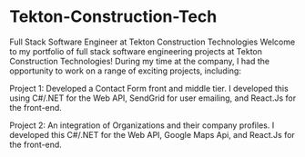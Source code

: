 # Tekton-Construction-Tech
Full Stack Software Engineer at Tekton Construction Technologies
Welcome to my portfolio of full stack software engineering projects at Tekton Construction Technologies! During my time at the company, I had the opportunity to work on a range of exciting projects, including:

Project 1: Developed a Contact Form front and middle tier. I developed this using C#/.NET for the Web API, SendGrid for user emailing, and React.Js for the front-end. 

Project 2: An integration of Organizations and their company profiles. I developed this C#/.NET for the Web API, Google Maps Api, and React.Js for the front-end. 
